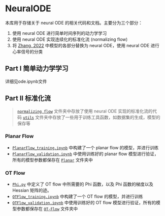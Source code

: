 # NeuralODE
本库用于存储关于 neural ODE 的相关代码和文档。主要分为三个部分：
1. 使用 neural ODE 进行简单时间序列的动力学学习
2. 使用 neural ODE 实现连续化的标准化流 (normalizing flow)
3. 将 [Zhang, 2022](https://www.mdpi.com/1099-4300/25/1/26) 中模型的各部分替换为 neural ODE，使用 neural ODE 进行心率信号的分类

## Part I 简单动力学学习
详细见ode.ipynb文件
## Part II 标准化流
> [`normalizing flow`](./normalizingFlow) 文件夹中存放了使用 neural ODE 实现的标准化流的代码
> [`utils`](./normalizingFlow/utils) 文件夹中存放了一些用于训练工具函数，如数据集的生成，模型的保存等

### Planar Flow
- [`PlanarFlow_training.ipynb`](./normalizingFlow/PlanarFlow_training.ipynb) 中构建了一个 planar flow 的模型，并进行训练
- [`PlanarFlow_validation.ipynb`](./normalizingFlow/PlanarFlow_validation.ipynb) 中使用训练好的 planar flow 模型进行验证，所有的模型参数都保存在 [`Planar`](./normalizingFlow/Planar) 文件夹中

### OT Flow
- [`Phi.py`](./normalizingFlow/Phi.py) 中定义了 OT flow 中所需要的 Phi 函数，以及 Phi 函数的梯度以及 Hessian 矩阵的迹。
- [`OTFlow_training.ipynb`](./normalizingFlow/OTFlow_training.ipynb) 中构建了一个 OT flow 的模型，并进行训练
- [`OTFlow_validation.ipynb`](./normalizingFlow/OTFlow_validation.ipynb) 中使用训练好的 OT flow 模型进行验证，所有的模型参数都保存在 [`OT-Flow`](./normalizingFlow/OT-Flow) 文件夹中

